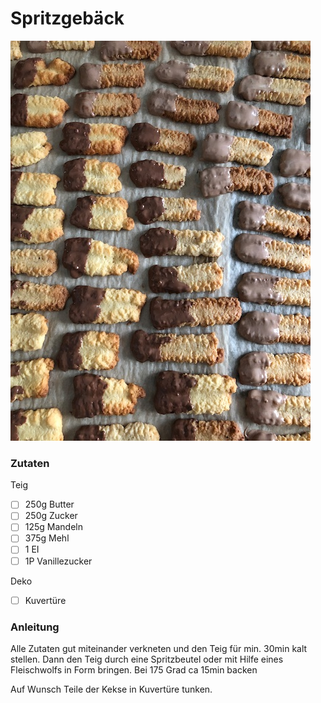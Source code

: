 # Spritzgebäck

![Spritzgebäck](media/spritzgebaeck.jpg)

### Zutaten

Teig
 - [ ] 250g Butter
 - [ ] 250g Zucker
 - [ ] 125g Mandeln
 - [ ] 375g Mehl
 - [ ] 1 EI
 - [ ] 1P Vanillezucker
 
 Deko
 - [ ] Kuvertüre

  
### Anleitung
Alle Zutaten gut miteinander verkneten und den Teig für min. 30min kalt stellen.
Dann den Teig durch eine Spritzbeutel oder mit Hilfe eines Fleischwolfs in Form bringen.
Bei 175 Grad ca 15min backen

Auf Wunsch Teile der Kekse in Kuvertüre tunken.